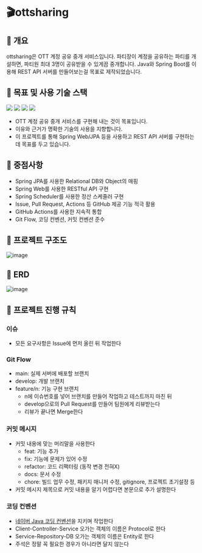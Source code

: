 # :clapper:ottsharing
## :pushpin: 개요
ottsharing은 OTT 계정 공유 중개 서비스입니다. 파티장이 계정을 공유하는 파티를 개설하면, 파티원 최대 3명이 공유받을 수 있게끔 중개합니다.
Java와 Spring Boot를 이용해 REST API 서버를 만들어보는걸 목표로 제작되었습니다.

## :pushpin: 목표 및 사용 기술 스택 
<img src="https://img.shields.io/badge/Spring%20Boot-2.6.4-yellow"> <img src = "https://shields.io/badge/DataBase-MariaDB-blue?logo=mariadb&style=flat"> <img src = "https://img.shields.io/badge/Code%20Style-Naver%20CheckStyle-brightgreen?logo=naver&logoColor=brightgreen"> <img src="https://img.shields.io/badge/DataAccess-Spring%20JPA-lightgrey">
* OTT 계정 공유 중개 서비스를 구현해 내는 것이 목표입니다.
* 이유와 근거가 명확한 기술의 사용을 지향합니다.
* 이 프로젝트를 통해 Spring Web/JPA 등을 사용하고 REST API 서버를 구현하는데 목표를 두고 있습니다. 

## :pushpin: 중점사항 
* Spring JPA를 사용한  Relational DB와 Object의 매핑
* Spring Web를 사용한 RESTful API 구현
* Spring Scheduler를 사용한 정산 스케줄러 구현
* Issue, Pull Request, Actions 등 GitHub 제공 기능 적극 활용
* GitHub Actions를 사용한 지속적 통합
* Git Flow, 코딩 컨벤션, 커밋 컨벤션 준수

## :pushpin: 프로젝트 구조도
![image](https://user-images.githubusercontent.com/33937365/183288666-95bead19-899e-41b1-9a50-36794c56fc92.png)

## :pushpin: ERD
![image](https://user-images.githubusercontent.com/33937365/183280542-d596dc1b-1032-422e-9c88-2a27aa3d29b8.png)

## :pushpin: 프로젝트 진행 규칙
### 이슈
* 모든 요구사항은 Issue에 먼저 올린 뒤 작업한다

### Git Flow
* main: 실제 서버에 배포할 브랜치
* develop: 개발 브랜치
* feature/n: 기능 구현 브랜치
  * n에 이슈번호를 넣어 브랜치를 만들어 작업하고 테스트까지 마친 뒤
  * develop으로의 Pull Request를 만들어 팀원에게 리뷰받는다
  * 리뷰가 끝나면 Merge한다

### 커밋 메시지
* 커밋 내용에 맞는 머리말을 사용한다
  * feat: 기능 추가
  * fix: 기능에 문제가 있어 수정
  * refactor: 코드 리팩터링 (동작 변경 전혀X)
  * docs: 문서 수정
  * chore: 빌드 업무 수정, 패키지 매니저 수정, gitignore, 프로젝트 초기설정 등
* 커밋 메시지 제목으로 커밋 내용을 알기 어렵다면 본문으로 추가 설명한다

### 코딩 컨벤션
* [네이버 Java 코딩 컨벤션](https://naver.github.io/hackday-conventions-java/)을 지키며 작업한다
* Client-Controller-Service 오가는 객체의 이름은 Protocol로 한다
* Service-Repository-DB 오가는 객체의 이름은 Entity로 한다
* 주석은 정말 꼭 필요한 경우가 아니라면 달지 않는다